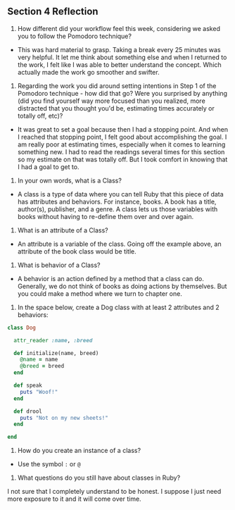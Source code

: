 ## Section 4 Reflection

1. How different did your workflow feel this week, considering we asked you to follow the Pomodoro technique?

* This was hard material to grasp. Taking a break every 25 minutes was very helpful. It let me think about something else and when I returned to the work, I felt like I was able to better understand the concept. Which actually made the work go smoother and swifter.

1. Regarding the work you did around setting intentions in Step 1 of the Pomodoro technique - how did that go? Were you surprised by anything (did you find yourself way more focused than you realized, more distracted that you thought you'd be, estimating times accurately or totally off, etc)?

* It was great to set a goal because then I had a stopping point. And when I reached that stopping point, I felt good about accomplishing the goal. I am really poor at estimating times, especially when it comes to learning something new. I had to read the readings several times for this section so my estimate on that was totally off. But I took comfort in knowing that I had a goal to get to.

1. In your own words, what is a Class?

* A class is a type of data where you can tell Ruby that this piece of data has attributes and behaviors. For instance, books. A book has a title, author(s), publisher, and a genre. A class lets us those variables with books without having to re-define them over and over again.  

1. What is an attribute of a Class?

* An attribute is a variable of the class. Going off the example above, an attribute of the book class would be title.

1. What is behavior of a Class?

* A behavior is an action defined by a method that a class can do. Generally, we do not think of books as doing actions by themselves. But you could make a method where we turn to chapter one.

1. In the space below, create a Dog class with at least 2 attributes and 2 behaviors:

````rb
class Dog

  attr_reader :name, :breed

  def initialize(name, breed)
    @name = name
    @breed = breed
  end

  def speak
    puts "Woof!"
  end

  def drool
    puts "Not on my new sheets!"
  end

end
````

1. How do you create an instance of a class?

* Use the symbol `:` or `@`

1. What questions do you still have about classes in Ruby?

I not sure that I completely understand to be honest. I suppose I just need more exposure to it and it will come over time.
